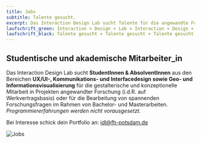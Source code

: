 ```yaml
---
title: Jobs
subtitle: Talente gesucht.
excerpt: Das Interaction Design Lab sucht Talente für die angewandte Forschung. Wir freuen uns über deine Bewerbung.
laufschrift_green: Interaction × Design × Lab × Interaction × Design × Lab × Interaction × Design × Lab
laufschrift_black: Talente gesucht × Talente gesucht × Talente gesucht × Talente gesucht × Talente gesucht
---
```


## Studentische und akademische Mitarbeiter_in

Das Interaction Design Lab sucht <b>StudentInnen &amp; AbsolventInnen</b> aus den Bereichen <b>UX/UI-, Kommunikations- und Interfacedesign sowie Geo- und Informationsvisualisierung</b> für die gestalterische und konzeptionelle Mitarbeit in Projekten angewandter Forschung (i.d.R. auf Werkvertragsbasis) oder für die Bearbeitung von spannenden Forschungsfragen im Rahmen von Bachelor- und Masterarbeiten. <i>Programmiererfahrungen werden nicht vorausgesetzt.</i>

Bei Interesse schick dein Portfolio an: <a href="mailto:idl@fh-potsdam.de">idl@fh-potsdam.de</a>

![Jobs](/images/jobs.png)